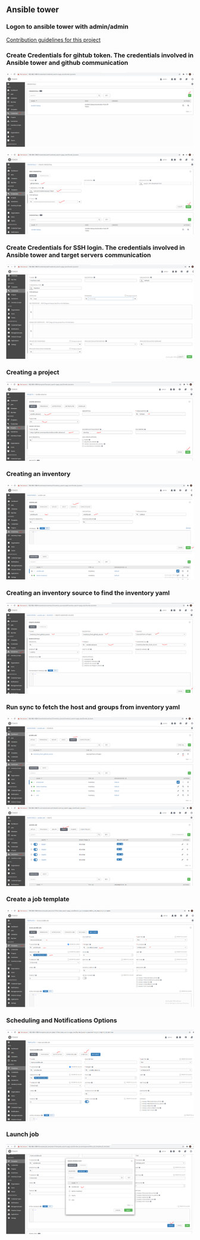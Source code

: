 ## Ansible tower

### Logon to ansible tower with admin/admin
[Contribution guidelines for this project](images/login.png)

### Create Credentials for gihtub token. The credentials involved in Ansible tower and github communication
![](images/cred1.png)

![](images/cred2.png)

### Create Credentials for SSH login. The credentials involved in Ansible tower and target servers communication
![](images/ssh-creds.png)

### Creating a project
![](images/createproject.png)

### Creating an inventory
![](images/inv1.png)

### Creating an inventory source to find the inventory yaml
![](images/inv2.png)

### Run sync to fetch the host and groups from inventory yaml
![](images/invsync.png)
![](images/listofhosts_added.png)

### Create a job template
![](images/job_template.png)

### Scheduling and Notifications Options
![](images/Schedule_OR_Notification.png)

### Launch job
![](images/launch_job.png)


